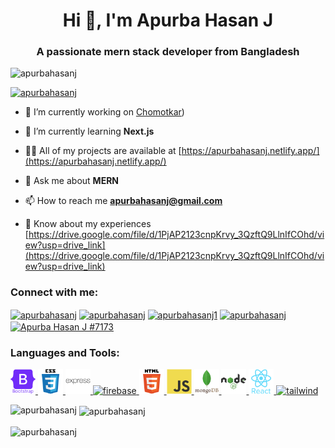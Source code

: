 <h1 align="center">Hi 👋, I'm Apurba Hasan J</h1>
<h3 align="center">A passionate mern stack developer from Bangladesh</h3>

<p align="left"> <img src="https://komarev.com/ghpvc/?username=apurbahasanj&label=Profile%20views&color=0e75b6&style=flat" alt="apurbahasanj" /> </p>

<p align="left"> <a href="https://github.com/ryo-ma/github-profile-trophy"><img src="https://github-profile-trophy.vercel.app/?username=apurbahasanj" alt="apurbahasanj" /></a> </p>

- 🔭 I’m currently working on [Chomotkar](https://chomotkarfashion-67485.web.app/)) 

- 🌱 I’m currently learning **Next.js**

- 👨‍💻 All of my projects are available at [https://apurbahasanj.netlify.app/](https://apurbahasanj.netlify.app/)

- 💬 Ask me about **MERN**

- 📫 How to reach me **apurbahasanj@gmail.com**

- 📄 Know about my experiences [https://drive.google.com/file/d/1PjAP2123cnpKrvy_3QzftQ9LlnIfCOhd/view?usp=drive_link](https://drive.google.com/file/d/1PjAP2123cnpKrvy_3QzftQ9LlnIfCOhd/view?usp=drive_link)

<h3 align="left">Connect with me:</h3>
<p align="left">
<a href="https://twitter.com/apurbahasanj" target="blank"><img align="center" src="https://raw.githubusercontent.com/rahuldkjain/github-profile-readme-generator/master/src/images/icons/Social/twitter.svg" alt="apurbahasanj" height="30" width="40" /></a>
<a href="https://linkedin.com/in/apurbahasanj" target="blank"><img align="center" src="https://raw.githubusercontent.com/rahuldkjain/github-profile-readme-generator/master/src/images/icons/Social/linked-in-alt.svg" alt="apurbahasanj" height="30" width="40" /></a>
<a href="https://fb.com/apurbahasanj1" target="blank"><img align="center" src="https://raw.githubusercontent.com/rahuldkjain/github-profile-readme-generator/master/src/images/icons/Social/facebook.svg" alt="apurbahasanj1" height="30" width="40" /></a>
<a href="https://instagram.com/apurbahasanj" target="blank"><img align="center" src="https://raw.githubusercontent.com/rahuldkjain/github-profile-readme-generator/master/src/images/icons/Social/instagram.svg" alt="apurbahasanj" height="30" width="40" /></a>
<a href="https://discord.gg/Apurba Hasan J #7173" target="blank"><img align="center" src="https://raw.githubusercontent.com/rahuldkjain/github-profile-readme-generator/master/src/images/icons/Social/discord.svg" alt="Apurba Hasan J #7173" height="30" width="40" /></a>
</p>

<h3 align="left">Languages and Tools:</h3>
<p align="left"> <a href="https://getbootstrap.com" target="_blank" rel="noreferrer"> <img src="https://raw.githubusercontent.com/devicons/devicon/master/icons/bootstrap/bootstrap-plain-wordmark.svg" alt="bootstrap" width="40" height="40"/> </a> <a href="https://www.w3schools.com/css/" target="_blank" rel="noreferrer"> <img src="https://raw.githubusercontent.com/devicons/devicon/master/icons/css3/css3-original-wordmark.svg" alt="css3" width="40" height="40"/> </a> <a href="https://expressjs.com" target="_blank" rel="noreferrer"> <img src="https://raw.githubusercontent.com/devicons/devicon/master/icons/express/express-original-wordmark.svg" alt="express" width="40" height="40"/> </a> <a href="https://firebase.google.com/" target="_blank" rel="noreferrer"> <img src="https://www.vectorlogo.zone/logos/firebase/firebase-icon.svg" alt="firebase" width="40" height="40"/> </a> <a href="https://www.w3.org/html/" target="_blank" rel="noreferrer"> <img src="https://raw.githubusercontent.com/devicons/devicon/master/icons/html5/html5-original-wordmark.svg" alt="html5" width="40" height="40"/> </a> <a href="https://developer.mozilla.org/en-US/docs/Web/JavaScript" target="_blank" rel="noreferrer"> <img src="https://raw.githubusercontent.com/devicons/devicon/master/icons/javascript/javascript-original.svg" alt="javascript" width="40" height="40"/> </a> <a href="https://www.mongodb.com/" target="_blank" rel="noreferrer"> <img src="https://raw.githubusercontent.com/devicons/devicon/master/icons/mongodb/mongodb-original-wordmark.svg" alt="mongodb" width="40" height="40"/> </a> <a href="https://nodejs.org" target="_blank" rel="noreferrer"> <img src="https://raw.githubusercontent.com/devicons/devicon/master/icons/nodejs/nodejs-original-wordmark.svg" alt="nodejs" width="40" height="40"/> </a> <a href="https://reactjs.org/" target="_blank" rel="noreferrer"> <img src="https://raw.githubusercontent.com/devicons/devicon/master/icons/react/react-original-wordmark.svg" alt="react" width="40" height="40"/> </a> <a href="https://tailwindcss.com/" target="_blank" rel="noreferrer"> <img src="https://www.vectorlogo.zone/logos/tailwindcss/tailwindcss-icon.svg" alt="tailwind" width="40" height="40"/> </a> </p>

<p><img align="left" src="https://github-readme-stats.vercel.app/api/top-langs?username=apurbahasanj&show_icons=true&locale=en&layout=compact" alt="apurbahasanj" /></p>

<p>&nbsp;<img align="center" src="https://github-readme-stats.vercel.app/api?username=apurbahasanj&show_icons=true&locale=en" alt="apurbahasanj" /></p>

<p><img align="center" src="https://github-readme-streak-stats.herokuapp.com/?user=apurbahasanj&" alt="apurbahasanj" /></p>

